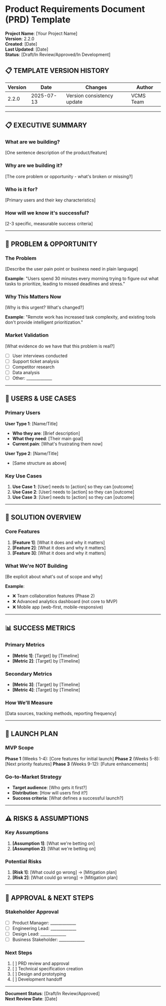 # Product Requirements Document (PRD) Template

**Project Name**: [Your Project Name]  
**Version**: 2.2.0  
**Created**: [Date]  
**Last Updated**: [Date]  
**Status**: [Draft/In Review/Approved/In Development]

## 📋 **TEMPLATE VERSION HISTORY**
| Version | Date | Changes | Author |
|---------|------|---------|---------|
| 2.2.0 | 2025-07-13 | Version consistency update | VCMS Team |

---

## 📋 **EXECUTIVE SUMMARY**

### What are we building?
[One sentence description of the product/feature]

### Why are we building it?
[The core problem or opportunity - what's broken or missing?]

### Who is it for?
[Primary users and their key characteristics]

### How will we know it's successful?
[2-3 specific, measurable success criteria]

---

## 🎯 **PROBLEM & OPPORTUNITY**

### The Problem
[Describe the user pain point or business need in plain language]

**Example**: "Users spend 30 minutes every morning trying to figure out what tasks to prioritize, leading to missed deadlines and stress."

### Why This Matters Now
[Why is this urgent? What's changed?]

**Example**: "Remote work has increased task complexity, and existing tools don't provide intelligent prioritization."

### Market Validation
[What evidence do we have that this problem is real?]

- [ ] User interviews conducted
- [ ] Support ticket analysis
- [ ] Competitor research
- [ ] Data analysis
- [ ] Other: _____________

---

## 👥 **USERS & USE CASES**

### Primary Users
**User Type 1**: [Name/Title]
- **Who they are**: [Brief description]
- **What they need**: [Their main goal]
- **Current pain**: [What's frustrating them now]

**User Type 2**: [Name/Title]
- [Same structure as above]

### Key Use Cases
1. **Use Case 1**: [User] needs to [action] so they can [outcome]
2. **Use Case 2**: [User] needs to [action] so they can [outcome]
3. **Use Case 3**: [User] needs to [action] so they can [outcome]

---

## 🎯 **SOLUTION OVERVIEW**

### Core Features
1. **[Feature 1]**: [What it does and why it matters]
2. **[Feature 2]**: [What it does and why it matters]
3. **[Feature 3]**: [What it does and why it matters]

### What We're NOT Building
[Be explicit about what's out of scope and why]

**Example**:
- ❌ Team collaboration features (Phase 2)
- ❌ Advanced analytics dashboard (not core to MVP)
- ❌ Mobile app (web-first, mobile-responsive)

---

## 📊 **SUCCESS METRICS**

### Primary Metrics
- **[Metric 1]**: [Target] by [Timeline]
- **[Metric 2]**: [Target] by [Timeline]

### Secondary Metrics
- **[Metric 3]**: [Target] by [Timeline]
- **[Metric 4]**: [Target] by [Timeline]

### How We'll Measure
[Data sources, tracking methods, reporting frequency]

---

## 🚀 **LAUNCH PLAN**

### MVP Scope
**Phase 1** (Weeks 1-4): [Core features for initial launch]
**Phase 2** (Weeks 5-8): [Next priority features]
**Phase 3** (Weeks 9-12): [Future enhancements]

### Go-to-Market Strategy
- **Target audience**: [Who gets it first?]
- **Distribution**: [How will users find it?]
- **Success criteria**: [What defines a successful launch?]

---

## ⚠️ **RISKS & ASSUMPTIONS**

### Key Assumptions
1. **[Assumption 1]**: [What we're betting on]
2. **[Assumption 2]**: [What we're betting on]

### Potential Risks
1. **[Risk 1]**: [What could go wrong] → [Mitigation plan]
2. **[Risk 2]**: [What could go wrong] → [Mitigation plan]

---

## 📝 **APPROVAL & NEXT STEPS**

### Stakeholder Approval
- [ ] Product Manager: _____________
- [ ] Engineering Lead: _____________
- [ ] Design Lead: _____________
- [ ] Business Stakeholder: _____________

### Next Steps
1. [ ] PRD review and approval
2. [ ] Technical specification creation
3. [ ] Design and prototyping
4. [ ] Development handoff

---

**Document Status**: [Draft/In Review/Approved]  
**Next Review Date**: [Date] 